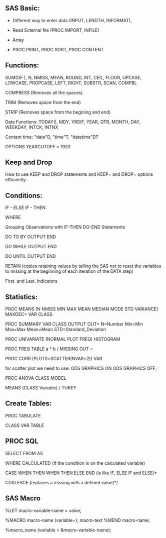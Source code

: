 ## SAS Basic:
- Different way to enter data (INPUT, LENGTH, INFORMAT),

- Read Ecternal file (PROC IMPORT, INFILE)

- Array

- PROC PRINT, PROC SORT, PROC CONTENT

## Functions:
SUM(OF ), N, NMISS, MEAN, ROUND, INT, CEIL, FLOOR, UPCASE, LOWCASE, PROPCASE, LEFT, RIGHT, SUBSTR, SCAN, COMPBL

COMPRESS (Removes all the spaces)

TRIM (Removes space from the end)

STRIP (Removes space from the begining and end)

Date Functions: TODAY(), MDY, YRDIF, YEAR, QTR, MONTH, DAY, WEEKDAY, INTCK, INTNX

Contant time: "date"D, "time"T, "datetime"DT

OPTIONS YEARCUTOFF = 1920

## Keep and Drop
How to use KEEP and DROP statements and KEEP= and DROP= options efficiently.

## Conditions:
IF - ELSE IF - THEN

WHERE

Grouping Observations with IF-THEN DO-END Statements

DO TO BY   OUTPUT END

DO WHILE   OUTPUT END

DO UNTIL   OUTPUT END

RETAIN (copies retaining values by telling the SAS not to reset the variables 
		 to missing at the beginning of each iteration of the DATA step)
		 
First. and Last. Indicators

## Statistics:
PROC MEANS (N NMISS MIN MAX MEAN MEDIAN MODE STD VARIANCE) MAXDEC=         VAR  CLASS
	  
PROC SUMMARY 
        VAR  CLASS  OUTPUT OUT=   	  N=Number Min=Min Max=Max Mean=Mean STD=Standard_Deviation
		  
PROC UNIVARIATE (NORMAL PLOT FREQ)       HISTOGRAM
		  
PROC FREQ            TABLE a * b / MISSING    OUT =
	  
PROC CORR (PLOTS=SCATTER(NVAR=2))              VAR
	      
for scatter plot we need to use:
ODS GRAPHICS ON
ODS GRAPHICS OFF;
	
PROC ANOVA           CLASS  MODEL
	 
MEANS (CLASS Variable) / TUKEY

## Create Tables:
PROC TABULATE

CLASS VAR TABLE

## PROC SQL

SELECT FROM AS 

WHERE CALCULATED (if the condition is on the calculated variable)

CASE WHEN THEN WHEN THEN ELSE END (is like IF, ELSE IF and ELSE)*

COALESCE (replaces a missing with a defined value)*/

## SAS Macro
%LET macro-variable-name = value;

%MACRO macro-name (variable=);
 macro-text
%MEND macro-name;

%macro_name (variable = &macro-variable-name);
